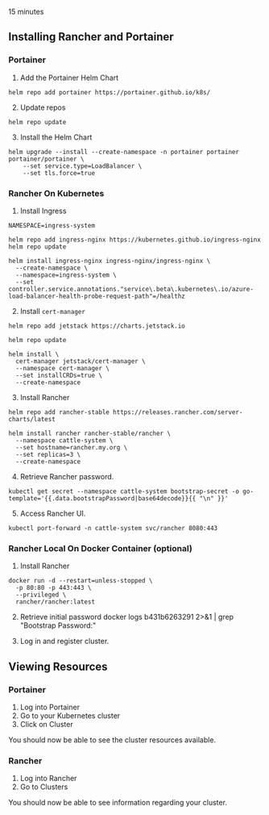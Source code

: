 15 minutes

## Installing Rancher and Portainer

### Portainer

1. Add the Portainer Helm Chart
```
helm repo add portainer https://portainer.github.io/k8s/
```

2. Update repos
```
helm repo update
```

3. Install the Helm Chart
```
helm upgrade --install --create-namespace -n portainer portainer portainer/portainer \
    --set service.type=LoadBalancer \
    --set tls.force=true
```

### Rancher On Kubernetes

1. Install Ingress
```
NAMESPACE=ingress-system

helm repo add ingress-nginx https://kubernetes.github.io/ingress-nginx
helm repo update

helm install ingress-nginx ingress-nginx/ingress-nginx \
  --create-namespace \
  --namespace=ingress-system \
  --set controller.service.annotations."service\.beta\.kubernetes\.io/azure-load-balancer-health-probe-request-path"=/healthz
```

2. Install `cert-manager`
```
helm repo add jetstack https://charts.jetstack.io

helm repo update

helm install \
  cert-manager jetstack/cert-manager \
  --namespace cert-manager \
  --set installCRDs=true \
  --create-namespace
```

3. Install Rancher

```
helm repo add rancher-stable https://releases.rancher.com/server-charts/latest

helm install rancher rancher-stable/rancher \
  --namespace cattle-system \
  --set hostname=rancher.my.org \
  --set replicas=3 \
  --create-namespace
```

4. Retrieve Rancher password.
```
kubectl get secret --namespace cattle-system bootstrap-secret -o go-template='{{.data.bootstrapPassword|base64decode}}{{ "\n" }}'
```

5. Access Rancher UI.
```
kubectl port-forward -n cattle-system svc/rancher 8080:443
```

### Rancher Local On Docker Container (optional)
1. Install Rancher
```
docker run -d --restart=unless-stopped \
  -p 80:80 -p 443:443 \
  --privileged \
  rancher/rancher:latest
```

2. Retrieve initial password
docker logs b431b6263291 2>&1 | grep "Bootstrap Password:"

3. Log in and register cluster.

## Viewing Resources

### Portainer

1. Log into Portainer
2. Go to your Kubernetes cluster
3. Click on Cluster

You should now be able to see the cluster resources available.

### Rancher

1. Log into Rancher
2. Go to Clusters

You should now be able to see information regarding your cluster.